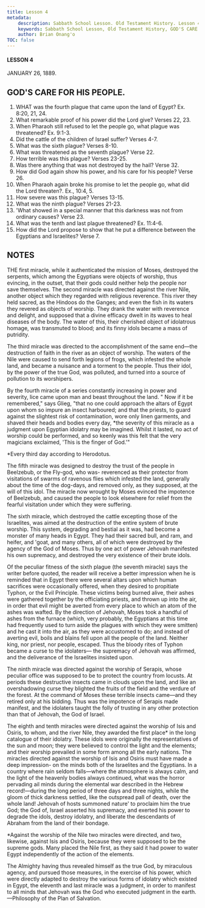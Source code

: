 ```yaml
---
title: Lesson 4
metadata:
    description: Sabbath School Lesson. Old Testament History. Lesson 4. JANUARY 26, 1889. GOD'S CARE FOR HIS PEOPLE. 
    keywords: Sabbath School Lesson, Old Testament History, GOD'S CARE FOR HIS PEOPLE, Lesson 4. JANUARY 26, 1889.
    author: Brian Onang'o
TOC: false
---
```


#### LESSON 4

JANUARY 26, 1889.

## GOD'S CARE FOR HIS PEOPLE.

1. WHAT was the fourth plague that came upon the land of Egypt? Ex. 8:20, 21, 24.
2. What remarkable proof of his power did the Lord give? Verses 22, 23.
3. When Pharaoh still refused to let the people go, what plague was threatened? Ex. 9:1-3.
4. Did the cattle of the children of Israel suffer? Verses 4-7.
5. What was the sixth plague? Verses 8-10.
6. What was threatened as the seventh plague? Verse 22.
7. How terrible was this plague? Verses 23-25.
8. Was there anything that was not destroyed by the hail? Verse 32.
9. How did God again show his power, and his care for his people? Verse 26.
10. When Pharaoh again broke his promise to let the people go, what did the Lord threaten?. Ex., 10:4, 5.
11. How severe was this plague? Verses 13-15.
12. What was the ninth plague? Verses 21-23.
13. 'What showed in a special manner that this darkness was not from ordinary causes? Verse 23.
14. What was the tenth and last plague threatened? Ex. 11:4-6.
15. How did the Lord propose to show that he put a difference between the Egyptians and Israelites? Verse 7.

## NOTES

THE first miracle, while it authenticated the mission of Moses, destroyed the serpents, which among the Egyptians were objects of worship, thus evincing, in the outset, that their gods could neither help the people nor save themselves. The second miracle was directed against the river Nile, another object which they regarded with religious reverence. This river they held sacred, as the Hindoos do the Ganges; and even the fish in its waters they revered as objects of worship. They drank the water with reverence and delight, and supposed that a divine efficacy dwelt in its waves to heal diseases of the body. The water of this, their cherished object of idolatrous homage, was transmuted to blood; and its finny idols became a mass of putridity.

The third miracle was directed to the accomplishment of the same end—the destruction of faith in the river as an object of worship. The waters of the Nile were caused to send forth legions of frogs, which infested the whole land, and became a nuisance and a torment to the people. Thus their idol, by the power of the true God, was polluted, and turned into a source of pollution to its worshipers.

By the fourth miracle of a series constantly increasing in power and severity, lice came upon man and beast throughout the land. " Now if it be remembered," says Glieg, "that no one could approach the altars of Egypt upon whom so impure an insect harboured; and that the priests, to guard against the slightest risk of contamination, wore only linen garments, and shaved their heads and bodies every day, *the severity of this miracle as a judgment upon Egyptian idolatry may be imagined. Whilst it lasted, no act of worship could be performed, and so keenly was this felt that the very magicians exclaimed, 'This is the finger of God.'"

*Every third day according to Herodotus.

The fifth miracle was designed to destroy the trust of the people in Beelzebub, or the Fly-god, who was- reverenced as their protector from visitations of swarms of ravenous flies which infested the land, generally about the time of the dog-days, and removed only, as they supposed, at the will of this idol. The miracle now wrought by Moses evinced the impotence of Beelzebub, and caused the people to look elsewhere for relief from the fearful visitation under which they were suffering.

The sixth miracle, which destroyed the cattle excepting those of the Israelites, was aimed at the destruction of the entire system of brute worship. This system, degrading and bestial as it was, had become a monster of many heads in Egypt. They had their sacred bull, and ram, and heifer, and 'goat, and many others, all of which were destroyed by the agency of the God of Moses. Thus by one act of power Jehovah manifested his own supremacy, and destroyed the very existence of their brute idols.

Of the peculiar fitness of the sixth plague (the seventh miracle) says the writer before quoted, the reader will receive a better impression when he is reminded that in Egypt there were several altars upon which human sacrifices were occasionally offered, when they desired to propitiate Typhon, or the Evil Principle. These victims being burned alive, their ashes were gathered together by the officiating priests, and thrown up into the air, in order that evil might be averted from every place to which an atom of the ashes was wafted. By the direction of Jehovah, Moses took a handful of ashes from the furnace (which, very probably, the Egyptians at this time had frequently used to turn aside the plagues with which they were smitten) and he cast it into the air, as they were accustomed to do; and instead of averting evil, boils and blains fell upon all the people of the land. Neither king, nor priest, nor people, escaped. Thus the bloody rites of Typhon became a curse to the idolaters— the supremacy of Jehovah was affirmed, and the deliverance of the Israelites insisted upon.

The ninth miracle was directed against the worship of Serapis, whose peculiar office was supposed to be to protect the country from locusts. At periods these destructive insects came in clouds upon the land, and like an overshadowing curse they blighted the fruits of the field and the verdure of the forest. At the command of Moses these terrible insects came—and they retired only at his bidding. Thus was the impotence of Serapis made manifest, and the idolaters taught the folly of trusting in any other protection than that of Jehovah, the God of Israel.

The eighth and tenth miracles were directed against the worship of Isis and Osiris, to whom, and the river Nile, they awarded the first place* in the long catalogue of their idolatry. These idols were originally the representatives of the sun and moon; they were believed to control the light and the elements; and their worship prevailed in some form among all the early nations. The miracles directed against the worship of Isis and Osiris must have made a deep impression- on the minds both of the Israelites and the Egyptians. In a country where rain seldom falls—where the atmosphere is always calm, and the light of the heavenly bodies always continued, what was the horror pervading ail minds during the elemental war described in the Hebrew record!—during the long period of three days and three nights, while the gloom of thick darkness settled, like the outspread pall of death, over the whole land! Jehovah of hosts summoned nature' to proclaim him the true God; the God of, Israel asserted his supremacy, and exerted his power to degrade the idols, destroy idolatry, and liberate the descendants of Abraham from the land of their bondage.

*Against the worship of the Nile two miracles were directed, and two, likewise, against Isis and Osiris, because they were supposed to be the supreme gods. Many placed the Nile first, as they said it had power to water Egypt independently of the action of the elements.

The Almighty having thus revealed himself as the true God, by miraculous agency, and pursued those measures, in the exercise of his power, which were directly adapted to destroy the various forms of idolatry which existed in Egypt, the eleventh and last miracle was a judgment, in order to manifest to all minds that Jehovah was the God who executed judgment in the earth.—Philosophy of the Plan of Salvation.


